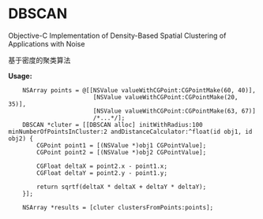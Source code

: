 # DBSCAN
Objective-C Implementation of Density-Based Spatial Clustering of Applications with Noise 

基于密度的聚类算法


**Usage:**

```obj-c
    NSArray points = @[[NSValue valueWithCGPoint:CGPointMake(60, 40)],
                        [NSValue valueWithCGPoint:CGPointMake(20, 35)],
                        [NSValue valueWithCGPoint:CGPointMake(63, 67)]
                        /*...*/];
    DBSCAN *cluter = [[DBSCAN alloc] initWithRadius:100 minNumberOfPointsInCluster:2 andDistanceCalculator:^float(id obj1, id obj2) {
        CGPoint point1 = [(NSValue *)obj1 CGPointValue];
        CGPoint point2 = [(NSValue *)obj2 CGPointValue];
        
        CGFloat deltaX = point2.x - point1.x;
        CGFloat deltaY = point2.y - point1.y;
        
        return sqrtf(deltaX * deltaX + deltaY * deltaY);
    }];
    
    NSArray *results = [cluter clustersFromPoints:points];
```

